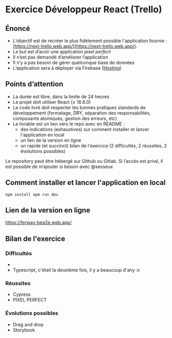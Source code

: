 # Exercice Développeur React (Trello)

## Énoncé

- L’objectif est de recréer le plus fidèlement possible l'application fournie : [https://next-trello.web.app/](https://next-trello.web.app/).
- Le but est d’avoir une application _pixel perfect_
- Il n’est pas demandé d’améliorer l’application
- Il n’y a pas besoin de gérer quelconque base de données
- L’application sera à déployer via Firebase ([Hosting](https://firebase.google.com/products/hosting))

## Points d’attention

- La durée est libre, dans la limite de 24 heures
- Le projet doit utiliser React (≥ 16.8.0)
- Le code livré doit respecter les bonnes pratiques standards de développement (formatage, DRY, séparation des responsabilités, composants atomiques, gestion des erreurs, etc)
- Le livrable est un lien vers le repo avec en README :
  - des indications (exhaustives) sur comment installer et lancer l'application en local
  - un lien de la version en ligne
  - un rapide (et succinct) bilan de l'exercice (2 difficultés, 2 réussites, 2 évolutions possibles)

Le repository peut être hébergé sur Github ou Gitlab. Si l’accès est privé, il est possible de m’ajouter si besoin avec @sevseux

## Comment installer et lancer l'application en local

`npm install npm run dev`

## Lien de la version en ligne

https://ferway-bea2e.web.app/

## Bilan de l'exercice

### Difficultés

-
- Typescript, c'était la deuxième fois, il y a beaucoup d'any :x

### Réussites

- Cypress
- PIXEL PERFECT

### Évolutions possibles

- Drag and drop
- Storybook
